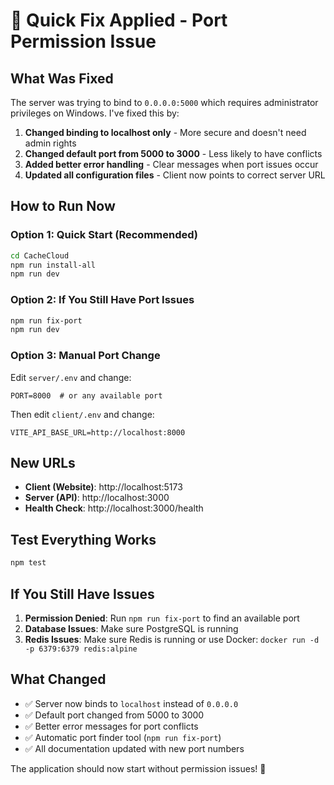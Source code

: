 # 🔧 Quick Fix Applied - Port Permission Issue

## What Was Fixed

The server was trying to bind to `0.0.0.0:5000` which requires administrator privileges on Windows. I've fixed this by:

1. **Changed binding to localhost only** - More secure and doesn't need admin rights
2. **Changed default port from 5000 to 3000** - Less likely to have conflicts
3. **Added better error handling** - Clear messages when port issues occur
4. **Updated all configuration files** - Client now points to correct server URL

## How to Run Now

### Option 1: Quick Start (Recommended)
```bash
cd CacheCloud
npm run install-all
npm run dev
```

### Option 2: If You Still Have Port Issues
```bash
npm run fix-port
npm run dev
```

### Option 3: Manual Port Change
Edit `server/.env` and change:
```env
PORT=8000  # or any available port
```

Then edit `client/.env` and change:
```env
VITE_API_BASE_URL=http://localhost:8000
```

## New URLs

- **Client (Website)**: http://localhost:5173
- **Server (API)**: http://localhost:3000
- **Health Check**: http://localhost:3000/health

## Test Everything Works

```bash
npm test
```

## If You Still Have Issues

1. **Permission Denied**: Run `npm run fix-port` to find an available port
2. **Database Issues**: Make sure PostgreSQL is running
3. **Redis Issues**: Make sure Redis is running or use Docker: `docker run -d -p 6379:6379 redis:alpine`

## What Changed

- ✅ Server now binds to `localhost` instead of `0.0.0.0`
- ✅ Default port changed from 5000 to 3000
- ✅ Better error messages for port conflicts
- ✅ Automatic port finder tool (`npm run fix-port`)
- ✅ All documentation updated with new port numbers

The application should now start without permission issues! 🚀